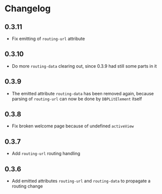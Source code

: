 # Changelog

## 0.3.11

- Fix emitting of `routing-url` attribute

## 0.3.10

- Do more `routing-data` clearing out, since 0.3.9 had still some parts in it

## 0.3.9

- The emitted attribute `routing-data` has been removed again, because parsing of `routing-url`
  can now be done by `DBPLitElement` itself

## 0.3.8

- Fix broken welcome page because of undefined `activeView`

## 0.3.7

- Add `routing-url` routing handling

## 0.3.6

- Add emitted attributes `routing-url` and `routing-data` to propagate a routing change 
